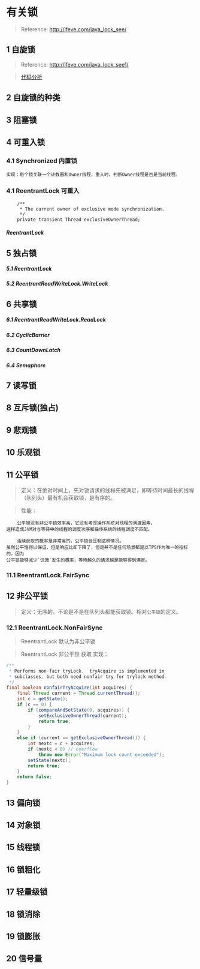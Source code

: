 # 有关锁 
> Reference: http://ifeve.com/java_lock_see/
## 1 自旋锁
> Reference: http://ifeve.com/java_lock_see1/
 
> [代码分析](https://github.com/soyona/condor/blob/master/basic-sample-jcu/basic-sample-jcu-lock/src/main/java/sample/jcu/lock/SpinLock.java)
## 2 自旋锁的种类
## 3 阻塞锁
## 4 可重入锁
### 4.1 Synchronized 内置锁
```text
实现：每个锁关联一个计数器和Owner线程，重入时，判断Owner线程是否是当前线程。
```
### 4.1 ReentrantLock 可重入
```text
    /**
     * The current owner of exclusive mode synchronization.
     */
    private transient Thread exclusiveOwnerThread;
```
##### ReentrantLock
## 5 独占锁
##### 5.1 ReentrantLock
##### 5.2 ReentrantReadWriteLock.WriteLock
## 6 共享锁
##### 6.1 ReentrantReadWriteLock.ReadLock
##### 6.2 CyclicBarrier
##### 6.3 CountDownLatch
##### 6.4 Semaphore
## 7 读写锁
## 8 互斥锁(独占)
## 9 悲观锁
## 10 乐观锁
## 11 公平锁
> 定义：在绝对时间上，先对锁请求的线程先被满足，即等待时间最长的线程（队列头）最有机会获取锁，是有序的。
 
> 性能：
```
    公平锁没有非公平锁效率高，它没有考虑操作系统对线程的调度因素，
这样造成JVM对与等待中的线程的调度次序和操作系统的线程调度不匹配。
 
    连续获取的概率是非常高的，公平锁会压制这种情况。
虽然公平性得以保证，但是响应比却下降了，但是并不是任何场景都是以TPS作为唯一的指标的，因为
公平锁能够减少`饥饿`发生的概率，等待越久的请求越是能够得到满足。
```
### 11.1 ReentrantLock.FairSync
## 12 非公平锁
> 定义：无序的，不论是不是在队列头都能获取锁。相对`公平锁`的定义。

### 12.1 ReentrantLock.NonFairSync 
> ReentrantLock 默认为非公平锁 

> ReentrantLock 非公平锁 获取 实现：
```java
/**
 * Performs non-fair tryLock.  tryAcquire is implemented in
 * subclasses, but both need nonfair try for trylock method.
 */
final boolean nonfairTryAcquire(int acquires) {
    final Thread current = Thread.currentThread();
    int c = getState();
    if (c == 0) {
        if (compareAndSetState(0, acquires)) {
            setExclusiveOwnerThread(current);
            return true;
        }
    }
    else if (current == getExclusiveOwnerThread()) {
        int nextc = c + acquires;
        if (nextc < 0) // overflow
            throw new Error("Maximum lock count exceeded");
        setState(nextc);
        return true;
    }
    return false;
}
```
## 13 偏向锁
## 14 对象锁
## 15 线程锁
## 16 锁粗化
## 17 轻量级锁
## 18 锁消除
## 19 锁膨胀
## 20 信号量
